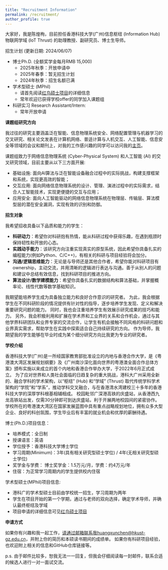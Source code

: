 ```yaml
---
title: "Recruitment Information"
permalink: /recruitment/
author_profile: true
---
```



大家好，我是陈煌栒，目前担任香港科技大学(广州)信息枢纽 (Information Hub) 物联网学域 (IoT Thrust) 的助理教授、副研究员、博士生导师。

招生计划 (更新日期: 2024/06/07)
- 博士Ph.D. (全额奖学金每月RMB 15,000)
  - 2025年秋季：开放申请中
  - 2025年春季：暂无招生计划
  - 2024年秋季：招生名额已满
- 学术型硕士 (MPhil)
  - 请首先阅读[红鸟硕士项目](https://vptlo.hkust-gz.edu.cn/rbm/)的详细信息
  - 常年欢迎已获得学校offer的同学加入课题组
- 科研实习 Research Assistant/Intern: 
  - 常年开放申请

**课题组研究方向**

我过往的研究主要涵盖泛在智能、信息物理系统安全、网络配置管理与机器学习的交叉研究、相关论文发表在计算机网络、普适计算与人机交互、人工智能、信息安全等领域的会议和期刊上，对我的工作感兴趣的同学可以访问我的[主页](https://www.chenhuangxun.com/)。

课题组致力于网络信息物理系统 (Cyber-Physical System) 和人工智能 (AI) 的交叉研究领域，目前主要从以下三方面开展:

- 基础设施: 面向AI算法与泛在智能设备融合过程中的实际挑战，构建支撑框架和系统，实现更高效的智能；
- 交互应用: 面向网络信息物理系统的设计、管理、演进过程中的实际需求，结合人工智能技术，实现更便捷的交互与应用；
- 应用安全: 面向人工智能驱动的网络信息物理系统在物理层、传输层、算法模型层的潜在安全漏洞，实现有效的识别和防御。

**招生对象** 

我希望招收具备以下品质和能力的学生：
- **科研动力**：希望你对科研抱有热情，能从科研过程中获得乐趣，在遇到瓶颈时保持韧性和开放的心态。
- **实践动手能力**：该研究方向注重实现真实的原型系统，因此希望你具备扎实的编程能力(例如Python、C/C++)，有相关的科研与项目经验将会加分。
- **沟通/逻辑思维能力**：无论是与导师还是其他合作者，希望你能对科研项目有ownership，主动交流，并用清晰的逻辑进行表达与沟通。善于从别人的问题和建议中总结有效信息，找到科研项目的推进方向。
- **算法设计/数学建模能力**：希望你具备扎实的数据结构和算法基础，并掌握概率论、线性代数等数学基础知识。

我期望能培养学生成为具备独立能力和良好合作意识的研究者。
为此，我会根据学生在不同科研阶段的情况提供有针对性的指导，逐步培养学生发现、定义和解决重要研究问题的能力。
同时，我也会注重培养学生有效展示研究成果的技巧和能力。
另外，我会积极利用和扩展在学术界和工业界的关系和合作机会，通过与其他学界科研团队和业界专家的交流合作，让学生有机会接触不同风格的科研问题和业界真实需求，帮助学生在实践中探索适合自己持续研究的方向。
作为导师，我期望我的学生能够在毕业时成为某个细分研究方向比我更为专业的研究者。

**学校介绍**

香港科技大学(广州)是一所经国家教育部批准设立的内地与香港合作大学，是《粤港澳大湾区发展规划纲要》及《广州南沙深化面向世界的粤港澳全面合作总体方案》颁布实施以来成立的首个内地和香港合作举办大学，于2022年6月正式成立。
为了应对世界和人类社会面临的日趋复杂的重大挑战，港科大广州采用全新的、融合学科的学术架构，以“枢纽” (Hub) 和“学域” (Thrust) 取代传统学科学术架构的“学院”和“学系”，推动学科交叉融合，与在香港清水湾建校三十多年的香港科技大学的深厚学科根基相辅相成。 
校园毗邻广深港高铁的庆盛站，从香港西九龙高铁站出发，仅需30分钟即可到达庆盛站，利于开展两地校园间的紧密协作。
学校所在的粤港澳大湾区在国家发展蓝图中具有重点战略规划地位，拥有众多大型企业、良好的科创氛围，学生毕业后有丰富的就业机会和优厚的薪酬待遇。

博士(Ph.D.)项目信息：
- 培养模式：全日制 
- 授课语言：英语 
- 学位授予：香港科技大学博士学位 
- 学习周期(Minimum)：3年(具有相关研究型硕士学位) / 4年(无相关研究型硕士学位)
- 奖学金与学费： 博士奖学金：1.5万元/月，学费：约4万元/年
- 住宿：为正常学习周期内的学生提供校内住宿

学术型硕士(MPhil)项目信息: 

- 港科广的学术型硕士目前由学校统一招生，学习周期为两年
- 学生在项目开始的第一个学期，通过与老师的双向选择，确定学术导师，并确认最终枢纽及学域
- 项目申请的详细信息可见[红鸟硕士项目](https://vptlo.hkust-gz.edu.cn/rbm/)

**申请方式**

如果你有兴趣和我一起工作，请通过邮箱联系我huangxunchen@hkust-gz.edu.cn，并附上你的简历和本硕读书期间的成绩单。
如果你有科研项目经验，也欢迎附上相关的信息和GitHub仓库链接等。

p.s. 由于邮件比较多，恕我无法一一回复，但我会仔细阅读每一封邮件，联系合适的候选人进行一对一面试交流。